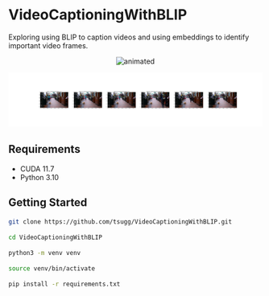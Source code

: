 # VideoCaptioningWithBLIP
Exploring using BLIP to caption videos and using embeddings to identify important video frames.

<p align="center">
  <img src="https://media.giphy.com/media/AfM5cP5uAClzdaQdIP/giphy-downsized.gif" alt="animated" />
</p>

![](https://github.com/tsugg/VideoCaptioningWithBLIP/blob/main/output/key_frames_in_video.png?raw=true)

## Requirements
* CUDA 11.7
* Python 3.10

## Getting Started 

```sh 
git clone https://github.com/tsugg/VideoCaptioningWithBLIP.git
```

```sh
cd VideoCaptioningWithBLIP
```

```sh
python3 -m venv venv
```

```sh
source venv/bin/activate
```

```sh
pip install -r requirements.txt
```
